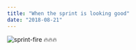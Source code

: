 ```yaml
---
title: "When the sprint is looking good"
date: "2018-08-21"
---
```


![sprint-fire](https://gilcreque.files.wordpress.com/2018/08/sprint-fire.png) 🔥🔥🔥
